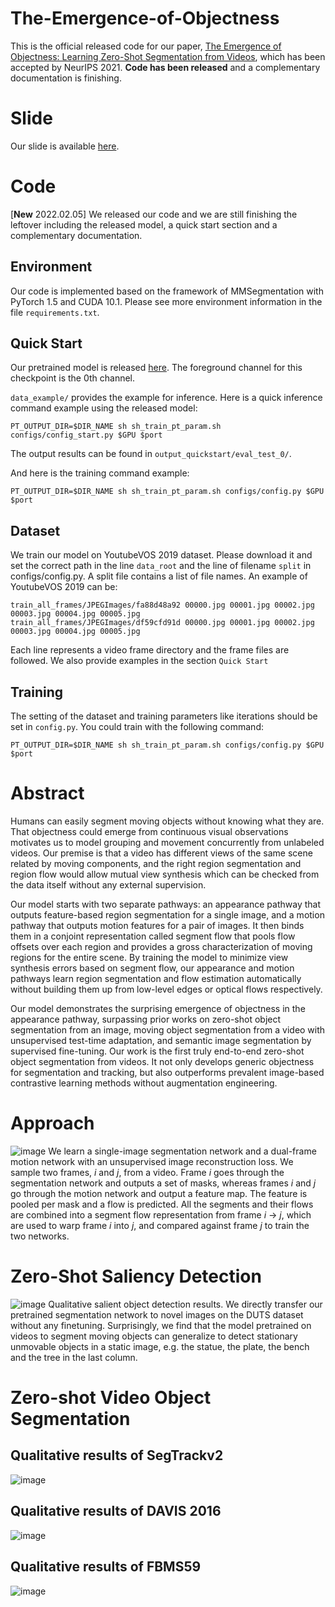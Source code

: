 # The-Emergence-of-Objectness
This is the official released code for our paper, [The Emergence of Objectness: Learning Zero-Shot Segmentation from Videos](https://openreview.net/pdf?id=grfI7Rnv5P), which has been accepted by NeurIPS 2021. **Code has been released** and a complementary documentation is finishing. 

# Slide
Our slide is available [here](https://drive.google.com/file/d/1iM6mHTHWssl8Q3vqbsW0fC4Pqki-UbfM/view?usp=sharing).

# Code
\[**New** 2022.02.05\] We released our code and we are still finishing the leftover including the released model, a quick start section and a complementary documentation. 
## Environment
Our code is implemented based on the framework of MMSegmentation with PyTorch 1.5 and CUDA 10.1. Please see more environment information in the file `requirements.txt`. 

## Quick Start
Our pretrained model is released [here](https://drive.google.com/file/d/18DYiwhd6hHfqduDfYPxmixgEOuXkne8s/view?usp=sharing). The foreground channel for this checkpoint is the 0th channel.

`data_example/` provides the example for inference. Here is a quick inference command example using the released model: 

    PT_OUTPUT_DIR=$DIR_NAME sh sh_train_pt_param.sh configs/config_start.py $GPU $port

The output results can be found in `output_quickstart/eval_test_0/`.

And here is the training command example:
    
    PT_OUTPUT_DIR=$DIR_NAME sh sh_train_pt_param.sh configs/config.py $GPU $port

## Dataset
We train our model on YoutubeVOS 2019 dataset. Please download it and set the correct path in the line `data_root` and the line of filename `split` in configs/config.py. A split file contains a list of file names. An example of YoutubeVOS 2019 can be:

    train_all_frames/JPEGImages/fa88d48a92 00000.jpg 00001.jpg 00002.jpg 00003.jpg 00004.jpg 00005.jpg 
    train_all_frames/JPEGImages/df59cfd91d 00000.jpg 00001.jpg 00002.jpg 00003.jpg 00004.jpg 00005.jpg
   
Each line represents a video frame directory and the frame files are followed. We also provide examples in the section `Quick Start`

## Training
The setting of the dataset and training parameters like iterations should be set in `config.py`. You could train with the following command:

    PT_OUTPUT_DIR=$DIR_NAME sh sh_train_pt_param.sh configs/config.py $GPU $port

# Abstract
Humans can easily segment moving objects without knowing what they are. That objectness could emerge from continuous visual observations motivates us to model grouping and movement concurrently from unlabeled videos. Our premise is that a video has different views of the same scene related by moving components, and the right region segmentation and region flow would allow mutual view synthesis which can be checked from the data itself without any external supervision. 

Our model starts with two separate pathways: an appearance pathway that outputs feature-based region segmentation for a single image, and a motion pathway that outputs motion features for a pair of images. It then binds them in a conjoint representation called segment flow that pools flow offsets over each region and provides a gross characterization of moving regions for the entire scene. By training the model to minimize view synthesis errors based on segment flow, our appearance and motion pathways learn region segmentation and flow estimation automatically without building them up from low-level edges or optical flows respectively. 

Our model demonstrates the surprising emergence of objectness in the appearance pathway, surpassing prior works on zero-shot object segmentation from an image, moving object segmentation from a video with unsupervised test-time adaptation, and semantic image segmentation by supervised fine-tuning. Our work is the first truly end-to-end zero-shot object segmentation from videos. It not only develops generic objectness for segmentation and tracking, but also outperforms prevalent image-based contrastive learning methods without augmentation engineering.

# Approach 
![image](https://user-images.githubusercontent.com/45531420/141472988-2618129e-1bee-4a12-af91-0498566f3b6f.png)
We learn a single-image segmentation network and a dual-frame motion network with an unsupervised image reconstruction loss. We sample two frames, $i$ and $j$, from a video. Frame $i$ goes through the segmentation network and outputs a set of masks, whereas frames $i$ and $j$ go through the motion network and output a feature map. The feature is pooled per mask and a flow is predicted. All the segments and their flows are combined into a segment flow representation from frame $i$ → $j$, which are used to warp frame $i$ into $j$, and compared against frame $j$ to train the two networks.

# Zero-Shot Saliency Detection
![image](https://user-images.githubusercontent.com/45531420/141473099-c36d807f-4a34-4818-b185-f8c7f44aec47.png)
Qualitative salient object detection results. We directly transfer our pretrained segmentation network to novel images on the DUTS dataset without any finetuning. Surprisingly, we find that the model pretrained on videos to segment moving objects can generalize to detect stationary unmovable objects in a static image, e.g. the statue, the plate, the bench and the tree in the last column.

# Zero-shot Video Object Segmentation
## Qualitative results of SegTrackv2
![image](https://user-images.githubusercontent.com/45531420/141473734-2c273d96-d9a5-42f3-9372-667d873f483c.png)

## Qualitative results of DAVIS 2016
![image](https://user-images.githubusercontent.com/45531420/141473806-8566300c-e399-409c-98b9-11b06483c76f.png)

## Qualitative results of FBMS59
![image](https://user-images.githubusercontent.com/45531420/141473838-ea03d3e9-5c02-4c83-b750-10ed9588a537.png)


